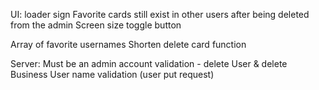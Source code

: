 UI:
loader sign
Favorite cards still exist in other users after being deleted from the admin
Screen size toggle button 

Array of favorite usernames
Shorten delete card function

Server:
Must be an admin account validation - delete User & delete Business 
User name validation (user put request)
